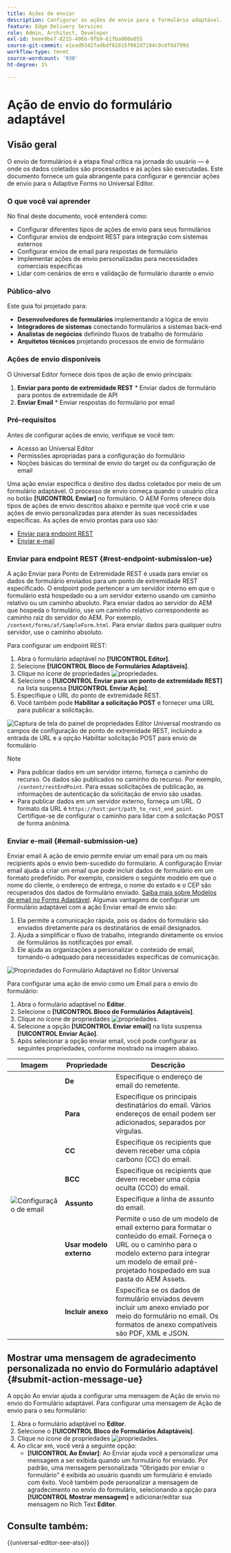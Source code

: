 ```yaml
---
title: Ações de enviar
description: Configurar as ações de envio para o formulário adaptável.
feature: Edge Delivery Services
role: Admin, Architect, Developer
exl-id: beee9be7-8215-496b-9fb9-61fba000a055
source-git-commit: e1ead9342fadbdf82815f082d7194c9cdf6d799d
workflow-type: tm+mt
source-wordcount: '930'
ht-degree: 1%

---
```


# Ação de envio do formulário adaptável

## Visão geral

O envio de formulários é a etapa final crítica na jornada do usuário — é onde os dados coletados são processados e as ações são executadas. Este documento fornece um guia abrangente para configurar e gerenciar ações de envio para o Adaptive Forms no Universal Editor.

### O que você vai aprender

No final deste documento, você entenderá como:

* Configurar diferentes tipos de ações de envio para seus formulários
* Configurar envios de endpoint REST para integração com sistemas externos
* Configurar envios de email para respostas de formulário
* Implementar ações de envio personalizadas para necessidades comerciais específicas
* Lidar com cenários de erro e validação de formulário durante o envio

### Público-alvo

Este guia foi projetado para:

* **Desenvolvedores de formulários** implementando a lógica de envio
* **Integradores de sistemas** conectando formulários a sistemas back-end
* **Analistas de negócios** definindo fluxos de trabalho de formulário
* **Arquitetos técnicos** projetando processos de envio de formulário

### Ações de envio disponíveis

O Universal Editor fornece dois tipos de ação de envio principais:

1. **Enviar para ponto de extremidade REST** * Enviar dados de formulário para pontos de extremidade de API
2. **Enviar Email** * Enviar respostas do formulário por email

### Pré-requisitos

Antes de configurar ações de envio, verifique se você tem:

* Acesso ao Universal Editor
* Permissões apropriadas para a configuração do formulário
* Noções básicas do terminal de envio do target ou da configuração de email

Uma ação enviar especifica o destino dos dados coletados por meio de um formulário adaptável. O processo de envio começa quando o usuário clica no botão **[!UICONTROL Enviar]** no formulário. O AEM Forms oferece dois tipos de ações de envio descritos abaixo e permite que você crie e use ações de envio personalizadas para atender às suas necessidades específicas. As ações de envio prontas para uso são:

<!--To define a Submit Action for an Adaptive Form, you use the Properties dialog of the **Adaptive Form block** in the **Editor**-->

* [Enviar para endpoint REST](#rest-endpoint-submission-ue)
* [Enviar e-mail](#email-submission-ue)


### Enviar para endpoint REST {#rest-endpoint-submission-ue}

A ação Enviar para Ponto de Extremidade REST é usada para enviar os dados de formulário enviados para um ponto de extremidade REST especificado. O endpoint pode pertencer a um servidor interno em que o formulário está hospedado ou a um servidor externo usando um caminho relativo ou um caminho absoluto. Para enviar dados ao servidor do AEM que hospeda o formulário, use um caminho relativo correspondente ao caminho raiz do servidor do AEM. Por exemplo, `/content/forms/af/SampleForm.html`. Para enviar dados para qualquer outro servidor, use o caminho absoluto.

<!--Configuring the Submit Action to REST Endpoint for Adaptive Forms offers several benefits such as:  
* It facilitates seamless integration of form data with external systems and services via RESTful APIs.  
* Offers flexibility in managing data submissions from Adaptive Forms, accommodating dynamic and complex data structures.  
* Allows dynamic mapping of form fields to parameters within the REST endpoint URL, enabling adaptable and customizable data submissions.
-->



Para configurar um endpoint REST:

1. Abra o formulário adaptável no **[!UICONTROL Editor]**.
1. Selecione **[!UICONTROL Bloco de Formulários Adaptáveis]**.
1. Clique no ícone de propriedades ![propriedades](/help/forms/assets/Smock_Properties_18_N.svg).
1. Selecione o **[!UICONTROL Enviar para um ponto de extremidade REST]** na lista suspensa **[!UICONTROL Enviar Ação]**.
1. Especifique o URL do ponto de extremidade REST.
1. Você também pode **Habilitar a solicitação POST** e fornecer uma URL para publicar a solicitação.

![Captura de tela do painel de propriedades Editor Universal mostrando os campos de configuração de ponto de extremidade REST, incluindo a entrada de URL e a opção Habilitar solicitação POST para envio de formulário](/help/forms/assets/enable-post-request-ue.png)

>[!NOTE]
>
> * Para publicar dados em um servidor interno, forneça o caminho do recurso. Os dados são publicados no caminho do recurso. Por exemplo, `/content/restEndPoint`. Para essas solicitações de publicação, as informações de autenticação da solicitação de envio são usadas.
> * Para publicar dados em um servidor externo, forneça um URL. O formato da URL é `https://host:port/path_to_rest_end_point`. Certifique-se de configurar o caminho para lidar com a solicitação POST de forma anônima.

### Enviar e-mail {#email-submission-ue}

Enviar email A ação de envio permite enviar um email para um ou mais recipients após o envio bem-sucedido do formulário. A configuração Enviar email ajuda a criar um email que pode incluir dados de formulário em um formato predefinido. Por exemplo, considere o seguinte modelo em que o nome do cliente, o endereço de entrega, o nome do estado e o CEP são recuperados dos dados de formulário enviado. [Saiba mais sobre Modelos de email no Forms Adaptável](/help/forms/html-email-templates-in-adaptive-forms.md). Algumas vantagens de configurar um Formulário adaptável com a ação Enviar email de envio são:

1. Ela permite a comunicação rápida, pois os dados do formulário são enviados diretamente para os destinatários de email designados.
1. Ajuda a simplificar o fluxo de trabalho, integrando diretamente os envios de formulários às notificações por email.
1. Ele ajuda as organizações a personalizar o conteúdo de email, tornando-o adequado para necessidades específicas de comunicação.

![Propriedades do Formulário Adaptável no Editor Universal](/help/forms/assets/submit-actions-ue.png)


Para configurar uma ação de envio como um Email para o envio do formulário:

1. Abra o formulário adaptável no **Editor**.
1. Selecione o **[!UICONTROL Bloco de Formulários Adaptáveis]**.
1. Clique no ícone de propriedades ![propriedades](/help/forms/assets/Smock_Properties_18_N.svg).
1. Selecione a opção **[!UICONTROL Enviar email]** na lista suspensa **[!UICONTROL Enviar Ação]**.
1. Após selecionar a opção enviar email, você pode configurar as seguintes propriedades, conforme mostrado na imagem abaixo.

<table>
  <thead>
    <tr>
      <th>Imagem</th>
      <th>Propriedade</th>
      <th>Descrição</th>
    </tr>
  </thead>
  <tbody>
    <tr>
    <td rowspan="7"><img src="/help/forms/assets/email-config-ue.png" alt="Configuração de email"></td> 
    <td><b>De</td>
    <td>Especifique o endereço de email do remetente.</td>
    </tr>
    <tr>
      <td><b>Para</td>
      <td>Especifique os principais destinatários do email. Vários endereços de email podem ser adicionados, separados por vírgulas.</td>
    </tr>
    <tr>
      <td><b>CC</td>
      <td>Especifique os recipients que devem receber uma cópia carbono (CC) do email.</td>
    </tr>
    <tr>
      <td><b>BCC</td>
      <td>Especifique os recipients que devem receber uma cópia oculta (CCO) do email.</td>
    </tr>
    <tr>
      <td><b>Assunto</td>
      <td>Especifique a linha de assunto do email.</td>
    </tr>
    <tr>
      <td><b>Usar modelo externo</td>
      <td>Permite o uso de um modelo de email externo para formatar o conteúdo do email. Forneça o URL ou o caminho para o modelo externo para integrar um modelo de email pré-projetado hospedado em sua pasta do AEM Assets.</td>
    </tr>
    <tr>
      <td><b>Incluir anexo</td>
      <td>Especifica se os dados de formulário enviados devem incluir um anexo enviado por meio do formulário no email. Os formatos de anexo compatíveis são PDF, XML e JSON.</td>
    </tr>
  </tbody>
</table>






<!--
        
        * **From**: The email address of the sender.
        * **To**: Specify the primary recipients of the email, multiple email addresses can be added, separated by commas.
        * **CC**: Specify the recipients who should receive a carbon copy (CC) of the email.
        * **BCC**: Specify the recipients who should receive a blind carbon copy (BCC) of the email.
        * **Subject**: Specify the subject line of the email.
        * **Use External Template**: Enables the use of an external email template for formatting the email content. Provide the URL or path to the External template path to integrate a pre-designed email template hosted in your AEM Assets folder.
        * **Include Attachment**: Specifies whether the submitted form data should include an attachment submitted through the form in the email.

    ![Screenshot of the Universal Editor email configuration panel showing fields for From, To, CC, BCC, Subject, and options for external templates and attachments](/help/forms/assets/email-config-ue.png)

-->

## Mostrar uma mensagem de agradecimento personalizada no envio do Formulário adaptável {#submit-action-message-ue}

A opção Ao enviar ajuda a configurar uma mensagem de Ação de envio no envio do Formulário adaptável. Para configurar uma mensagem de Ação de envio para o seu formulário:

1. Abra o formulário adaptável no **Editor**.
1. Selecione o **[!UICONTROL Bloco de Formulários Adaptáveis]**.
1. Clique no ícone de propriedades ![propriedades](/help/forms/assets/Smock_Properties_18_N.svg).
1. Ao clicar em, você verá a seguinte opção:
   * **[!UICONTROL Ao Enviar]**: Ao Enviar ajuda você a personalizar uma mensagem a ser exibida quando um formulário for enviado. Por padrão, uma mensagem personalizada &quot;Obrigado por enviar o formulário&quot; é exibida ao usuário quando um formulário é enviado com êxito.
Você também pode personalizar a mensagem de agradecimento no envio do formulário, selecionando a opção para **[!UICONTROL Mostrar mensagem]** e adicionar/editar sua mensagem no Rich Text **Editor**.


## Consulte também:

{{universal-editor-see-also}}

